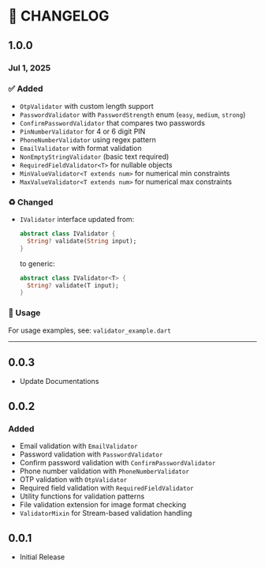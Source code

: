 # 📄 CHANGELOG

## 1.0.0
### Jul 1, 2025
### ✅ Added
- `OtpValidator` with custom length support
- `PasswordValidator` with `PasswordStrength` enum (`easy`, `medium`, `strong`)
- `ConfirmPasswordValidator` that compares two passwords
- `PinNumberValidator` for 4 or 6 digit PIN
- `PhoneNumberValidator` using regex pattern
- `EmailValidator` with format validation
- `NonEmptyStringValidator` (basic text required)
- `RequiredFieldValidator<T>` for nullable objects
- `MinValueValidator<T extends num>` for numerical min constraints
- `MaxValueValidator<T extends num>` for numerical max constraints

### ♻️ Changed
- `IValidator` interface updated from:
  ```dart
  abstract class IValidator {
    String? validate(String input);
  }
  ```
  to generic:
  ```dart
  abstract class IValidator<T> {
    String? validate(T input);
  }
  ```

### 🧪 Usage
For usage examples, see: `validator_example.dart`

---

## 0.0.3
- Update Documentations

## 0.0.2
### Added
- Email validation with `EmailValidator`
- Password validation with `PasswordValidator`
- Confirm password validation with `ConfirmPasswordValidator`
- Phone number validation with `PhoneNumberValidator`
- OTP validation with `OtpValidator`
- Required field validation with `RequiredFieldValidator`
- Utility functions for validation patterns
- File validation extension for image format checking
- `ValidatorMixin` for Stream-based validation handling

## 0.0.1
- Initial Release
